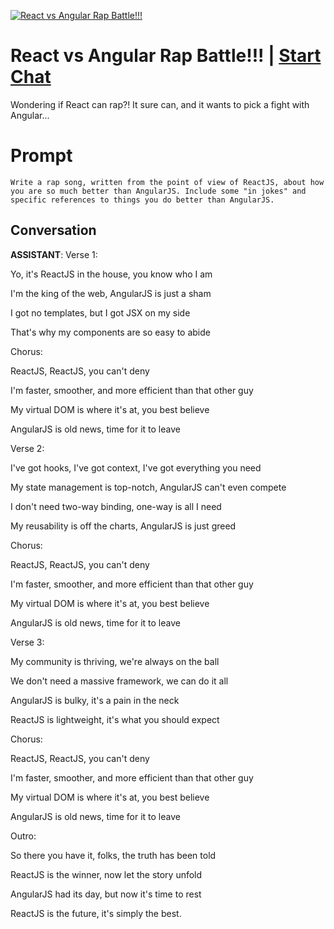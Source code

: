 
[![React vs Angular Rap Battle!!!](https://flow-prompt-covers.s3.us-west-1.amazonaws.com/icon/minimalist/mini_1.png)](https://gptcall.net/chat.html?data=%7B%22contact%22%3A%7B%22id%22%3A%22VNYZyGmkMj9e5UTzuMuZj%22%2C%22flow%22%3Atrue%7D%7D)
# React vs Angular Rap Battle!!! | [Start Chat](https://gptcall.net/chat.html?data=%7B%22contact%22%3A%7B%22id%22%3A%22VNYZyGmkMj9e5UTzuMuZj%22%2C%22flow%22%3Atrue%7D%7D)
Wondering if React can rap?! It sure can, and it wants to pick a fight with Angular...

# Prompt

```
Write a rap song, written from the point of view of ReactJS, about how you are so much better than AngularJS. Include some "in jokes" and specific references to things you do better than AngularJS.
```

## Conversation

**ASSISTANT**: Verse 1:

Yo, it's ReactJS in the house, you know who I am

I'm the king of the web, AngularJS is just a sham

I got no templates, but I got JSX on my side

That's why my components are so easy to abide



Chorus:

ReactJS, ReactJS, you can't deny

I'm faster, smoother, and more efficient than that other guy

My virtual DOM is where it's at, you best believe

AngularJS is old news, time for it to leave



Verse 2:

I've got hooks, I've got context, I've got everything you need

My state management is top-notch, AngularJS can't even compete

I don't need two-way binding, one-way is all I need

My reusability is off the charts, AngularJS is just greed



Chorus:

ReactJS, ReactJS, you can't deny

I'm faster, smoother, and more efficient than that other guy

My virtual DOM is where it's at, you best believe

AngularJS is old news, time for it to leave



Verse 3:

My community is thriving, we're always on the ball

We don't need a massive framework, we can do it all

AngularJS is bulky, it's a pain in the neck

ReactJS is lightweight, it's what you should expect



Chorus:

ReactJS, ReactJS, you can't deny

I'm faster, smoother, and more efficient than that other guy

My virtual DOM is where it's at, you best believe

AngularJS is old news, time for it to leave



Outro:

So there you have it, folks, the truth has been told

ReactJS is the winner, now let the story unfold

AngularJS had its day, but now it's time to rest

ReactJS is the future, it's simply the best.


